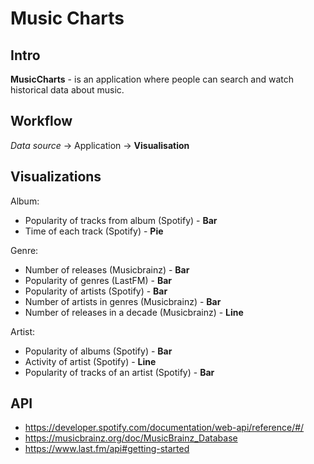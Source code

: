 # Music Charts

## Intro

**MusicCharts** - is an application where people can search and watch historical
data about music.

## Workflow

*Data source* -> Application -> **Visualisation**

## Visualizations

Album:

- Popularity of tracks from album (Spotify) - **Bar**
- Time of each track (Spotify) - **Pie**

Genre:

- Number of releases (Musicbrainz) - **Bar**
- Popularity of genres (LastFM) - **Bar**
- Popularity of artists (Spotify) - **Bar**
- Number of artists in genres (Musicbrainz) - **Bar**
- Number of releases in a decade (Musicbrainz) - **Line**

Artist:

- Popularity of albums (Spotify) - **Bar**
- Activity of artist (Spotify) - **Line**
- Popularity of tracks of an artist (Spotify) - **Bar**

## API

- https://developer.spotify.com/documentation/web-api/reference/#/
- https://musicbrainz.org/doc/MusicBrainz_Database
- https://www.last.fm/api#getting-started
